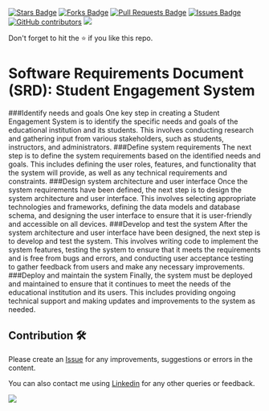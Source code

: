 <a href="https://github.com/drshahizan/software-engineering/stargazers"><img src="https://img.shields.io/github/stars/drshahizan/software-engineering" alt="Stars Badge"/></a>
<a href="https://github.com/drshahizan/software-engineering/network/members"><img src="https://img.shields.io/github/forks/drshahizan/software-engineering" alt="Forks Badge"/></a>
<a href="https://github.com/drshahizan/software-engineering/pulls"><img src="https://img.shields.io/github/issues-pr/drshahizan/software-engineering" alt="Pull Requests Badge"/></a>
<a href="https://github.com/drshahizan/software-engineering"><img src="https://img.shields.io/github/issues/drshahizan/software-engineering" alt="Issues Badge"/></a>
<a href="https://github.com/drshahizan/software-engineering/graphs/contributors"><img alt="GitHub contributors" src="https://img.shields.io/github/contributors/drshahizan/software-engineering?color=2b9348"></a>
![](https://visitor-badge.glitch.me/badge?page_id=drshahizan/software-engineering)

Don't forget to hit the :star: if you like this repo.

# Software Requirements Document (SRD): Student Engagement System
###Identify needs and goals
One key step in creating a Student Engagement System is to identify the specific needs and goals of the educational institution and its students. This involves conducting research and gathering input from various stakeholders, such as students, instructors, and administrators.
###Define system requirements
The next step is to define the system requirements based on the identified needs and goals. This includes defining the user roles, features, and functionality that the system will provide, as well as any technical requirements and constraints.
###Design system architecture and user interface
Once the system requirements have been defined, the next step is to design the system architecture and user interface. This involves selecting appropriate technologies and frameworks, defining the data models and database schema, and designing the user interface to ensure that it is user-friendly and accessible on all devices.
###Develop and test the system
After the system architecture and user interface have been designed, the next step is to develop and test the system. This involves writing code to implement the system features, testing the system to ensure that it meets the requirements and is free from bugs and errors, and conducting user acceptance testing to gather feedback from users and make any necessary improvements.
###Deploy and maintain the system
Finally, the system must be deployed and maintained to ensure that it continues to meet the needs of the educational institution and its users. This includes providing ongoing technical support and making updates and improvements to the system as needed.

## Contribution 🛠️
Please create an [Issue](https://github.com/drshahizan/software-engineering/issues) for any improvements, suggestions or errors in the content.

You can also contact me using [Linkedin](https://www.linkedin.com/in/drshahizan/) for any other queries or feedback.

![](https://visitor-badge.glitch.me/badge?page_id=drshahizan)




